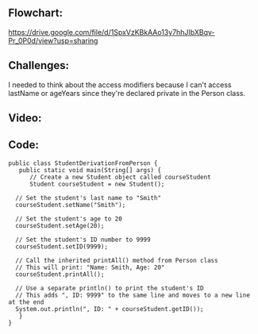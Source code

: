 ## Flowchart: 
https://drive.google.com/file/d/1SpxVzKBkAAo13y7hhJIbXBqv-Pr_0P0d/view?usp=sharing

## Challenges:
I needed to think about the access modifiers because I can't access lastName or ageYears since they're declared private in the Person class.

## Video:


## Code: 
    
    public class StudentDerivationFromPerson {
       public static void main(String[] args) {
          // Create a new Student object called courseStudent
          Student courseStudent = new Student();

      // Set the student's last name to "Smith"
      courseStudent.setName("Smith");

      // Set the student's age to 20
      courseStudent.setAge(20);

      // Set the student's ID number to 9999
      courseStudent.setID(9999);

      // Call the inherited printAll() method from Person class
      // This will print: "Name: Smith, Age: 20"
      courseStudent.printAll();

      // Use a separate println() to print the student's ID
      // This adds ", ID: 9999" to the same line and moves to a new line at the end
      System.out.println(", ID: " + courseStudent.getID());
       }
    }
